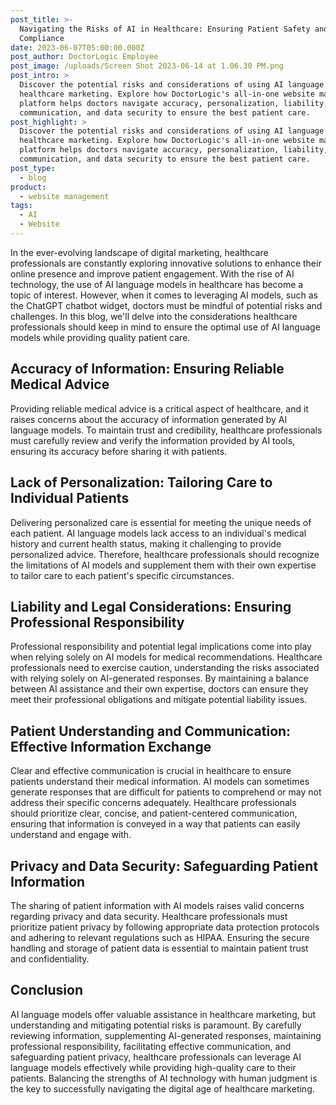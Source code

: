 ```yaml
---
post_title: >-
  Navigating the Risks of AI in Healthcare: Ensuring Patient Safety and Legal
  Compliance
date: 2023-06-07T05:00:00.000Z
post_author: DoctorLogic Employee
post_image: /uploads/Screen Shot 2023-06-14 at 1.06.30 PM.png
post_intro: >
  Discover the potential risks and considerations of using AI language models in
  healthcare marketing. Explore how DoctorLogic's all-in-one website marketing
  platform helps doctors navigate accuracy, personalization, liability, patient
  communication, and data security to ensure the best patient care.
post_highlight: >
  Discover the potential risks and considerations of using AI language models in
  healthcare marketing. Explore how DoctorLogic's all-in-one website marketing
  platform helps doctors navigate accuracy, personalization, liability, patient
  communication, and data security to ensure the best patient care.
post_type:
  - blog
product:
  - website management
tags:
  - AI
  - Website
---
```


In the ever-evolving landscape of digital marketing, healthcare professionals are constantly exploring innovative solutions to enhance their online presence and improve patient engagement. With the rise of AI technology, the use of AI language models in healthcare has become a topic of interest. However, when it comes to leveraging AI models, such as the ChatGPT chatbot widget, doctors must be mindful of potential risks and challenges. In this blog, we'll delve into the considerations healthcare professionals should keep in mind to ensure the optimal use of AI language models while providing quality patient care.

## Accuracy of Information: Ensuring Reliable Medical Advice

Providing reliable medical advice is a critical aspect of healthcare, and it raises concerns about the accuracy of information generated by AI language models. To maintain trust and credibility, healthcare professionals must carefully review and verify the information provided by AI tools, ensuring its accuracy before sharing it with patients.

## Lack of Personalization: Tailoring Care to Individual Patients

Delivering personalized care is essential for meeting the unique needs of each patient. AI language models lack access to an individual's medical history and current health status, making it challenging to provide personalized advice. Therefore, healthcare professionals should recognize the limitations of AI models and supplement them with their own expertise to tailor care to each patient's specific circumstances.

## Liability and Legal Considerations: Ensuring Professional Responsibility

Professional responsibility and potential legal implications come into play when relying solely on AI models for medical recommendations. Healthcare professionals need to exercise caution, understanding the risks associated with relying solely on AI-generated responses. By maintaining a balance between AI assistance and their own expertise, doctors can ensure they meet their professional obligations and mitigate potential liability issues.

## Patient Understanding and Communication: Effective Information Exchange

Clear and effective communication is crucial in healthcare to ensure patients understand their medical information. AI models can sometimes generate responses that are difficult for patients to comprehend or may not address their specific concerns adequately. Healthcare professionals should prioritize clear, concise, and patient-centered communication, ensuring that information is conveyed in a way that patients can easily understand and engage with.

## Privacy and Data Security: Safeguarding Patient Information

The sharing of patient information with AI models raises valid concerns regarding privacy and data security. Healthcare professionals must prioritize patient privacy by following appropriate data protection protocols and adhering to relevant regulations such as HIPAA. Ensuring the secure handling and storage of patient data is essential to maintain patient trust and confidentiality.

## Conclusion

AI language models offer valuable assistance in healthcare marketing, but understanding and mitigating potential risks is paramount. By carefully reviewing information, supplementing AI-generated responses, maintaining professional responsibility, facilitating effective communication, and safeguarding patient privacy, healthcare professionals can leverage AI language models effectively while providing high-quality care to their patients. Balancing the strengths of AI technology with human judgment is the key to successfully navigating the digital age of healthcare marketing.
